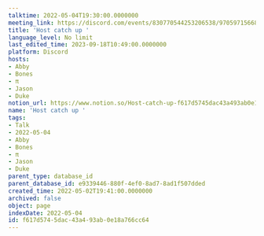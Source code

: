 ```yaml
---
talktime: 2022-05-04T19:30:00.0000000
meeting_link: https://discord.com/events/830770544253206538/970597156681568276
title: 'Host catch up '
language_level: No limit
last_edited_time: 2023-09-18T10:49:00.0000000
platform: Discord
hosts:
- Abby
- Bones
- π
- Jason
- Duke
notion_url: https://www.notion.so/Host-catch-up-f617d5745dac43a493ab0e18a766cc64
name: 'Host catch up '
tags:
- Talk
- 2022-05-04
- Abby
- Bones
- π
- Jason
- Duke
parent_type: database_id
parent_database_id: e9339446-880f-4ef0-8ad7-8ad1f507dded
created_time: 2022-05-02T19:41:00.0000000
archived: false
object: page
indexDate: 2022-05-04
id: f617d574-5dac-43a4-93ab-0e18a766cc64
---
```





